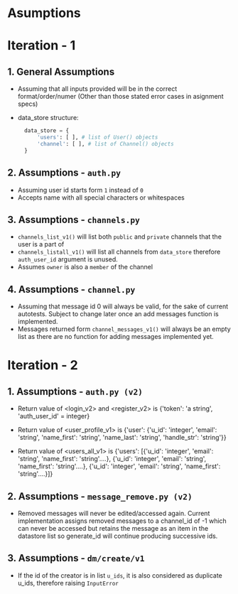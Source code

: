 # Asumptions

# Iteration - 1

## **1. General Assumptions**

- Assuming that all inputs provided will be in the correct format/order/numer (Other than those stated error cases in asignment specs)

- data_store structure:
  ```python
    data_store = {
        'users': [ ], # list of User() objects
        'channel': [ ], # list of Channel() objects
    }
  ```

## **2. Assumptions - `auth.py`**

- Assuming user id starts form `1` instead of `0`
- Accepts name with all special characters or whitespaces

## **3. Assumptions - `channels.py`**

- `channels_list_v1()` will list both `public` and `private` channels that the user is a part of
- `channels_listall_v1()` will list all channels from `data_store` therefore `auth_user_id` argument is unused.
- Assumes `owner` is also a `member` of the channel

## **4. Assumptions - `channel.py`**

- Assuming that message id 0 will always be valid, for the sake of current autotests. Subject to change later once an add messages function is implemented.
- Messages returned form `channel_messages_v1()` will always be an empty list as there are no function for adding messages implemented yet.

# Iteration - 2

## **1. Assumptions - `auth.py (v2)`**

- Return value of <login_v2> and <register_v2> is {'token': 'a string', 'auth_user_id' = integer}

- Return value of <user_profile_v1> is {'user': {'u_id': 'integer', 'email': 'string', 'name_first': 'string', 'name_last': 'string', 'handle_str': 'string'}}

- Return value of <users_all_v1> is {'users': [{'u_id': 'integer', 'email': 'string', 'name_first': 'string'....},
                                              {'u_id': 'integer', 'email': 'string', 'name_first': 'string'....},
                                              {'u_id': 'integer', 'email': 'string', 'name_first': 'string'....}]}

## **2. Assumptions - `message_remove.py (v2)`**

- Removed messages will never be edited/accessed again. Current implementation assigns removed messages to a channel_id of -1 which can never be accessed but retains the message as an item in the datastore list so generate_id will continue producing successive ids.

## **3. Assumptions - `dm/create/v1`**

- If the id of the creator is in list `u_ids`, it is also considered as duplicate u_ids, therefore raising `InputError`
